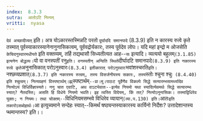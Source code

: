 ```yaml
---
index:  8.3.3
sutra:  आतोऽटि नित्यम्
vritti:  nyasa
---
```


`देवं अच्छादीव्यत्` इति। अत्र योऽकारस्तस्मिन्नटि परतो `दूर्घाददि समानपादे` (8.3.9) इति न कारस्य रुत्वे कृते तस्मात् पूर्वस्याकारस्यानेनानुनासिकत्वम्, पूर्ववद्रोर्यकारः, तस्य पूर्वदेव लोपः।
यदि महां इन्द्रो म ओजसेति `केचिदनुस्वारमधीयते` इति वक्तव्यम्, तर्हि तद्यथासौ सिध्यतीत्यत आह--`सः` इत्यादि। व्यत्ययो बहुलम्` (3.1.85) इत्यनेन बोद्धव्यः।
`यो वा वनस्पतीं रनु` इति। वनस्पतीन् अन्विति स्थिते `दीर्घादटि समानपादे` (8.3.9) इति नकारस्य रुत्वे कृते `अनुनासिकात् परोऽनुस्वारः` (8.3.4) इतीकारात् परोऽनुस्वारः `भवांशस्चरति` इति। `नश्छव्यप्रशात्` (8.3.7) इति नकारस्य रुत्वम्, तस्य विसर्जनीयस्य सकारः, तस्य `स्तोः श्चुना श्चुः` (8.4.40) इति श्चुत्वम्।
नित्यग्रहणं विस्पष्टार्थम्।झ्र्`स्पष्टार्थम्`--प्रा।मु।पाठःट पूर्वेणैव विकल्पे सिद्धे सत्यारम्भसामर्थ्यादेव नित्योऽयं विधिर्विज्ञास्यते। ननु चात एवाटि, अथ वाऽट्येवातः--इत्येव नियमो यथा स्यादित्येवमर्थः सिद्धे सत्यारम्भः स्यात्? नैतदस्ति; असति हि विधेये नियमो भवति। इह त्वस्ति विदेयम्, किं तत्? नित्योऽनुनासिकः। तस्माद्विधिरेव युक्तः; न नियमः। तथा चोक्तम्--`विधिनियमसम्भवे विधिरेव व्यायान्` (व्या.प.130) इति।
`आतः` इति तकारोऽसब्देहार्थः। `आ इत्युच्यमाने सन्देहः स्यात्--किमर्थं षष्ठ्यन्तस्याकारस्य कार्यिनो निर्देशः? उत्तादेशान्तस्य प्थमान्तस्य? इति।।

